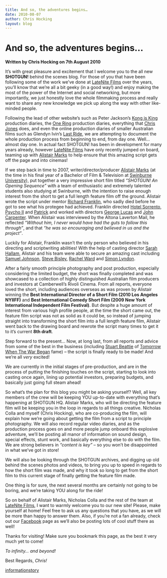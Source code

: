```yaml
---
title: And so, the adventures begins…
date: 2010-08-07
author: Chris Hocking
layout: blog
---
```

# And so, the adventures begins…

**Written by Chris Hocking on 7th August 2010**

It’s with great pleasure and excitement that I welcome you to the all new **SHOTGUN!** behind the scenes blog. For those of you that have been following some of the work we’ve done at [LateNite Films](./../index/ "LateNite Films") over the years, you’ll know that we’re all a bit geeky (in a good way!) and enjoy making the most of the power of the Internet and social networking, but more importantly, we just honestly love the whole filmmaking process and really want to share any new knowledge we pick up along the way with other like-minded people.

Following the lead of other website’s such as Peter Jackson’s [Kong is King](http://www.kongisking.net/kong2005/proddiary/ "Kong is King") production diaries, the [One Ring](http://www.theonering.net/ "The One Ring") production diaries, everything that [Chris Jones](http://www.chrisjonesblog.com "Chris Jones Blog") does, and even the online production diaries of smaller Australian films such as Glendyn Ivin’s [Last Ride](http://www.lastridemovie.com/ "Last Ride"), we are attempting to document the whole production process from beginning to end, from day one. Well… almost day one. In actual fact SHOTGUN! has been in development for many years already, however [LateNite Films](./../index/ "LateNite Films") have only recently jumped on board, teaming up with [Alistair Marks](http://www.alistairmarks.com "Alistair Marks") to help ensure that this amazing script gets off the page and into cinemas!

If we step back in time to 2007, writer/director/producer [Alistair Marks](http://www.alistairmarks.com "Alistair Marks") (at the time in his final year of a Bachelor of Film & Television at [Swinburne University](http://www.swin.edu.au "Swinburne University")), put together a very impressive short film titled *“SHOTGUN! An Opening Sequence”* with a team of enthusiastic and extremely talented students also studying at Swinburne, with the intention to raise enough interest from the short to get a full length feature film off the ground. Alistair wrote the script under mentor [Richard Franklin](http://www.imdb.com/name/nm0002207/ "Richard Franklin"), who sadly died before he got to see what his protegee had achieved. Franklin directed [Hotel Sorrento](http://www.imdb.com/title/tt0113337/ "Hotel Sorrento"), [Psycho II](http://www.imdb.com/title/tt0086154/ "Psycho II") and [Patrick](http://www.imdb.com/title/tt0078067/ "Patrick") and worked with directors [George Lucas](http://www.imdb.com/name/nm0000184/ "George Lucas") and [John Carpenter](http://www.imdb.com/name/nm0000118/ "John Carpenter"). When Alistair was interviewed by the Altona Laverton Mail, he reflected *“Without him, I never would have had the guts to follow this through”*, and that *“he was so encouraging and believed in us and the project”*.

Luckily for Alistair, Franklin wasn’t the only person who believed in his directing and scriptwriting abilities! With the help of casting director [Sarah Hallam](http://www.imdb.com/name/nm2122821/ "Sarah Hallam"), Alistair and his team were able to secure an amazing cast including [Samuel Johnson](http://www.imdb.com/name/nm0426170/ "Samuel Johnson"), [Steve Bisley](http://www.imdb.com/name/nm0001950/ "Steve Bisley"), [Rachel Ward](http://www.imdb.com/name/nm0001829/ "Rachel Ward") and [Simon Lyndon](http://www.imdb.com/name/nm0528539/ "Simon Lyndon").

After a fairly smooth principle photography and post production, especially considering the limited budget, the short was finally completed and was showcased to a collection of highly distinguished Australian film producers and investors at Camberwell’s Rivoli Cinema. From all reports, everyone loved the short, including audiences overseas as was proven by Alistair winning the **Best International Director of a Short Film (2010 Los Angeles NYIIFF)** and **Best International Comedy Short Film (2009 New York International Independent Film Festival)**. But despite a huge amount of interest from various high profile people, at the time the short came out, the feature film script was not as solid as it could be, so instead of jumping straight into transforming the short film into a full length feature film, Alistair went back to the drawing board and rewrote the script many times to get it to it’s current **8th draft**.

Step forward to the present… Now, at long last, from all reports and advice from some of the best in the business (including [Stuart Beattie](http://www.imdb.com/name/nm0064181/ "Stuart Beattie") of [Tomorrow When The War Began](http://www.imdb.com/title/tt1456941/ "Tomorrow When The War Began") fame) – the script is finally ready to be made! And we’re all *very* excited!

We are currently in the initial stages of pre-production, and are in the process of putting the finishing touches on the script, starting to look into casting once again, lining up potential investors, preparing budgets, and basically just going full steam ahead!

So what’s the plan for this blog you might be asking yourself? Well, all key members of the crew will be keeping YOU up-to-date with everything that’s happening at SHOTGUN HQ. Alistair Marks, who will be directing the feature film will be keeping you in the loop in regards to all things creative. Nicholas Colla and myself (Chris Hocking), who are co-producing the film, will explain how we’re going about getting the film from a script to principle photography. We will also record regular video diaries, and as the production process goes on and more people jump onboard this explosive adventure, we’ll be posting all manor of information on sound design, special effects, stunt work, and basically everything else to do with the film. We are strong believers in *“content is key”* – so you won’t be disappointed in what we’ve got in store!

We will also be looking through the SHOTGUN archives, and digging up old behind the scenes photos and videos, to bring you up to speed in regards to how the short film was made, and why it took so long to get from the short film to this current stage of finally getting the feature film made.

One thing is for sure, the next several months are certainly not going to be boring, and we’re taking YOU along for the ride!

So on behalf of Alistair Marks, Nicholas Colla and the rest of the team at [LateNite Films](./../index/ "latenite films"), I want to warmly welcome you to our new site! Please, make yourself at home! Feel free to ask us any questions that you have, as we will be more than happy to answer them. Also, if you’re not a fan already, check out our [Facebook](http://www.facebook.com/shotgunmovie "SHOTGUN! Movie on Facebook") page as we’ll also be posting lots of cool stuff there as well!

Thanks for visiting! Make sure you bookmark this page, as the best it very much yet to come!

*To infinity… and beyond!*

Best Regards, *Chris!*

[information](./../tag/information/)[story](./../tag/story/)